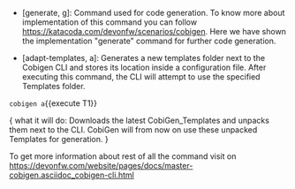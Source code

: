 * [generate, g]: Command used for code generation.
To know more about implementation of this command you can follow https://katacoda.com/devonfw/scenarios/cobigen. Here we have shown the implementation "generate" command for further code generation.

* [adapt-templates, a]: Generates a new templates folder next to the Cobigen CLI and stores its location    inside  a configuration file. After executing this command, the CLI will attempt to use the specified Templates folder.

`cobigen a`{{execute T1}}

{
   what it will do: Downloads the latest CobiGen_Templates and unpacks them next to the CLI. CobiGen will from now on use these unpacked Templates for generation.
}

To get more information about rest of all the command visit on https://devonfw.com/website/pages/docs/master-cobigen.asciidoc_cobigen-cli.html